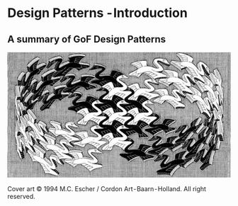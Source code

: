 # Design Patterns - Introduction
## A summary of GoF Design Patterns

![](https://github.com/FedericoBruzzone/medium/blob/main/Design%20Patterns%20%E2%80%8A-%E2%80%8A%20Introduction/img/1.jpeg)

Cover art © 1994 M.C. Escher / Cordon Art - Baarn - Holland. All right reserved.

